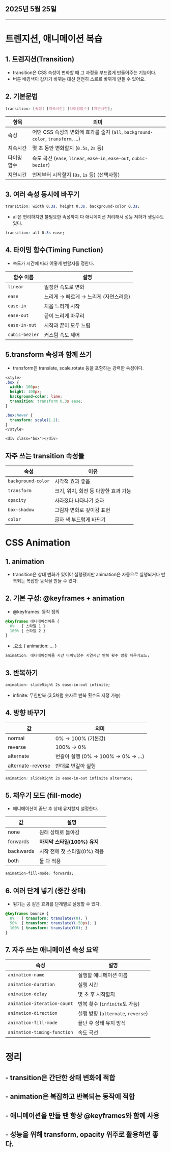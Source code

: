 ## 2025년 5월 25일

---

# 트렌지션, 애니메이션 복습

## 1. 트렌지션(Transition)

- transition은 CSS 속성이 변화할 때 그 과정을 부드럽게 만들어주는 기능이다.
- 버튼 배경색이 갑자기 바뀌는 대신 천천히 스르르 바뀌게 만들 수 있어요.


## 2. 기본문법

```css
transition: [속성] [지속시간] [타이밍함수] [지연시간];
```

| 항목     | 의미                                                                  |
| ------ | ------------------------------------------------------------------- |
| 속성     | 어떤 CSS 속성의 변화에 효과를 줄지 (`all`, `background-color`, `transform`, ...) |
| 지속시간   | 몇 초 동안 변화할지 (`0.5s`, `2s` 등)                                        |
| 타이밍 함수 | 속도 곡선 (`ease`, `linear`, `ease-in`, `ease-out`, `cubic-bezier`)     |
| 지연시간   | 언제부터 시작할지 (`0s`, `1s` 등) (선택사항)                                     |

## 3. 여러 속성 동시에 바꾸기

```css
transition: width 0.3s, height 0.3s, background-color 0.3s;
```

- all은 편리하지만 불필요한 속성까지 다 애니메이션 처리해서 성능 저하가 생길수도 있다.
```css
transition: all 0.3s ease;
```

## 4. 타이밍 함수(Timing Function)

- 속도가 시간에 따라 어떻게 변할지를 정한다.

| 함수 이름          | 설명                      |
| -------------- | ----------------------- |
| `linear`       | 일정한 속도로 변화              |
| `ease`         | 느리게 → 빠르게 → 느리게 (자연스러움) |
| `ease-in`      | 처음 느리게 시작               |
| `ease-out`     | 끝이 느리게 마무리              |
| `ease-in-out`  | 시작과 끝이 모두 느림            |
| `cubic-bezier` | 커스텀 속도 제어               |

## 5.transform 속성과 함께 쓰기

- transform은 translate, scale,rotate 등을 포함하는 강력한 속성이다.
```css
<style>
.box {
  width: 100px;
  height: 100px;
  background-color: lime;
  transition: transform 0.3s ease;
}

.box:hover {
  transform: scale(1.2);
}
</style>

<div class="box"></div>
```

## 자주 쓰는 transition 속성들

| 속성                 | 이유                     |
| ------------------ | ---------------------- |
| `background-color` | 시각적 효과 좋음              |
| `transform`        | 크기, 위치, 회전 등 다양한 효과 가능 |
| `opacity`          | 사라졌다 나타나기 효과           |
| `box-shadow`       | 그림자 변화로 깊이감 표현         |
| `color`            | 글자 색 부드럽게 바뀌기          |


# CSS Animation

## 1. animation

- transition은 상태 변화가 있어야 실행됐지만 animation은 자동으로 실행되거나 반복되는 복잡한 동작을 만들 수 있다.

## 2. 기본 구성: @keyframes + animation

- @keyframes: 동작 정의
```css
@keyframes 애니메이션이름 {
  0%   { 스타일 1 }
  100% { 스타일 2 }
}
```

- .요소 { animation: ... }
```css
animation: 애니메이션이름 시간 타이밍함수 지연시간 반복 횟수 방향 채우기모드;
```

## 3. 반복하기

```css
animation: slideRight 2s ease-in-out infinite;
```
- infinite: 무한반복 (3,5처럼 숫자로 반복 횟수도 지정 가능)

## 4. 방향 바꾸기

| 값                 | 의미                          |
| ----------------- | --------------------------- |
| normal            | 0% → 100% (기본값)             |
| reverse           | 100% → 0%                   |
| alternate         | 번갈아 실행 (0% → 100% → 0% → …) |
| alternate-reverse | 반대로 번갈아 실행                  |

```css
animation: slideRight 2s ease-in-out infinite alternate;
```

## 5. 채우기 모드 (fill-mode)

- 애니메이션이 끝난 후 상태 유지할지 설정한다.

| 값         | 설명                   |
| --------- | -------------------- |
| none      | 원래 상태로 돌아감           |
| forwards  | **마지막 스타일(100%) 유지** |
| backwards | 시작 전에 첫 스타일(0%) 적용   |
| both      | 둘 다 적용               |


```css
animation-fill-mode: forwards;
```

## 6. 여러 단계 넣기 (중간 상태)

- 튕기는 공 같은 효과를 단계별로 설정할 수 있다.
```css
@keyframes bounce {
  0%   { transform: translateY(0); }
  50%  { transform: translateY(-50px); }
  100% { transform: translateY(0); }
}
```

## 7. 자주 쓰는 애니메이션 속성 요약

| 속성                          | 설명                             |
| --------------------------- | ------------------------------ |
| `animation-name`            | 실행할 애니메이션 이름                   |
| `animation-duration`        | 실행 시간                          |
| `animation-delay`           | 몇 초 후 시작할지                     |
| `animation-iteration-count` | 반복 횟수 (`infinite`도 가능)         |
| `animation-direction`       | 실행 방향 (`alternate`, `reverse`) |
| `animation-fill-mode`       | 끝난 후 상태 유지 방식                  |
| `animation-timing-function` | 속도 곡선                          |


# 정리

## - transition은 간단한 상태 변화에 적합
## -  animation은 복잡하고 반복되는 동작에 적합
## - 애니메이션을 만들 땐 항상 @keyframes와 함께 사용
## - 성능을 위해 transform, opacity 위주로 활용하면 좋다.
